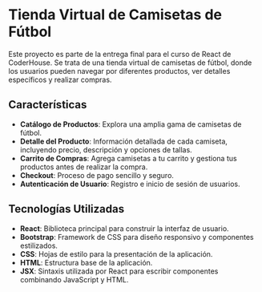 # Tienda Virtual de Camisetas de Fútbol

Este proyecto es parte de la entrega final para el curso de React de CoderHouse. Se trata de una tienda virtual de camisetas de fútbol, donde los usuarios pueden navegar por diferentes productos, ver detalles específicos y realizar compras.

## Características

- **Catálogo de Productos**: Explora una amplia gama de camisetas de fútbol.
- **Detalle del Producto**: Información detallada de cada camiseta, incluyendo precio, descripción y opciones de tallas.
- **Carrito de Compras**: Agrega camisetas a tu carrito y gestiona tus productos antes de realizar la compra.
- **Checkout**: Proceso de pago sencillo y seguro.
- **Autenticación de Usuario**: Registro e inicio de sesión de usuarios.

## Tecnologías Utilizadas

- **React**: Biblioteca principal para construir la interfaz de usuario.
- **Bootstrap**: Framework de CSS para diseño responsivo y componentes estilizados.
- **CSS**: Hojas de estilo para la presentación de la aplicación.
- **HTML**: Estructura base de la aplicación.
- **JSX**: Sintaxis utilizada por React para escribir componentes combinando JavaScript y HTML.
